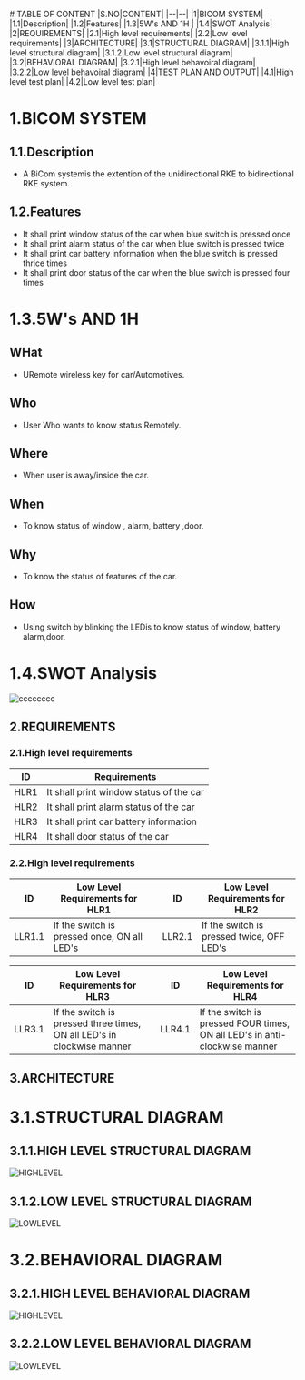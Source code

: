 ﻿﻿# TABLE OF CONTENT
 |S.NO|CONTENT|
 |--|--|
 |1|BICOM SYSTEM|
 |1.1|Description|
 |1.2|Features|
 |1.3|5W's AND 1H |
 |1.4|SWOT Analysis|
 |2|REQUIREMENTS|
 |2.1|High level requirements|
 |2.2|Low level requirements|
 |3|ARCHITECTURE|
 |3.1|STRUCTURAL DIAGRAM|
 |3.1.1|High level structural diagram|
 |3.1.2|Low level structural diagram|
 |3.2|BEHAVIORAL DIAGRAM|
 |3.2.1|High level behavoiral diagram|
 |3.2.2|Low level behavoiral diagram|
 |4|TEST PLAN AND OUTPUT|
 |4.1|High level test plan|
 |4.2|Low level test plan|

# 1.BICOM SYSTEM

## 1.1.Description
* A BiCom systemis the extention of the unidirectional RKE to bidirectional RKE system. 

## 1.2.Features
* It shall print window status of the car when blue switch is pressed once
* It shall print alarm status of the car when blue switch is pressed twice
* It shall print car battery information when the blue switch is pressed thrice times
* It shall print door status of the car when the blue switch is pressed four times

# 1.3.5W's AND 1H

## WHat
- URemote wireless key for car/Automotives.

## Who 
- User Who wants to know status Remotely.

## Where
- When user is away/inside the car.

## When 
- To know status of window , alarm, battery ,door.

## Why 
- To know the status of features of the car.

## How
- Using switch by blinking the LEDis to know status of window, battery alarm,door.

# 1.4.SWOT Analysis

![cccccccc](https://user-images.githubusercontent.com/46950972/157836003-40a6c505-2664-4091-9a9f-f4c7c78e4f23.png)

## 2.REQUIREMENTS

### 2.1.High level requirements

| ID | Requirements |
|----|--------------|
|HLR1| It shall print window status of the car|
|HLR2|	It shall print alarm status of the car|
|HLR3|	It shall print car battery information|
|HLR4|	It shall door status of the car|

### 2.2.High level requirements

|ID	|Low Level Requirements for HLR1	|  |ID|	Low Level Requirements for HLR2|
|----|--------------------------------|--|----|--------------|
|LLR1.1|	If the switch is pressed once, ON all LED's| |	LLR2.1	|If the switch is pressed twice, OFF LED's|

|ID|	Low Level Requirements for HLR3|	|ID	|Low Level Requirements for HLR4|
|----|-------------------------------|--|----|--------------|
|LLR3.1|	If the switch is pressed three times, ON all LED's in clockwise manner	|  |	LLR4.1|	If the switch is pressed FOUR times, ON all LED's in anti-clockwise manner|

## 3.ARCHITECTURE
# 3.1.STRUCTURAL DIAGRAM

## 3.1.1.HIGH LEVEL STRUCTURAL DIAGRAM
![HIGHLEVEL](https://github.com/sowmyavnaik/M3_Group18/blob/main/BiCom_System/2_Archietecture/M3-SDHL.drawio.png)

## 3.1.2.LOW LEVEL STRUCTURAL DIAGRAM
![LOWLEVEL](https://github.com/sowmyavnaik/M3_Group18/blob/main/BiCom_System/2_Archietecture/M3-SDLLBI.drawio.png)

# 3.2.BEHAVIORAL DIAGRAM

## 3.2.1.HIGH LEVEL BEHAVIORAL DIAGRAM
![HIGHLEVEL](https://github.com/sowmyavnaik/M3_Group18/blob/main/BiCom_System/2_Archietecture/M3-hlbd.drawio.png)

## 3.2.2.LOW LEVEL BEHAVIORAL DIAGRAM
![LOWLEVEL](https://github.com/sowmyavnaik/M3_Group18/blob/main/BiCom_System/2_Archietecture/M3-llbd.drawio.png)



